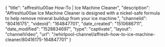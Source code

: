 {
    "title": "affresh\u00ae How-To | Ice Machine Cleaner",
    "description": "Affresh\u00ae Ice Machine Cleaner is designed with a nickel-safe formula to help remove mineral buildup from your ice machine.",
    "channelid": "80416175",
    "videoid": "164847701",
    "date_created": "1510686711",
    "date_modified": "1528834697",
    "type": "captivate",
    "layout": "channelVideo",
    "url": "\/whirlpool-channel\/affresh-how-to-ice-machine-cleaner\/80416175-164847701"
}